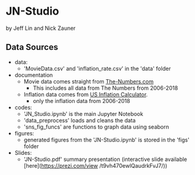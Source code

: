 # JN-Studio
by Jeff Lin and Nick Zauner
<img src=''>


## Data Sources
  - data:
    - 'MovieData.csv' and 'inflation_rate.csv' in the 'data' folder
  - documentation
    - Movie data comes straight from [The-Numbers.com](https://www.the-numbers.com/movie/budgets/all)
        - This includes all data from The Numbers from 2006-2018
    - Inflation data comes from [US Inflation Calculator](https://www.usinflationcalculator.com).
       - only the inflation data from 2006-2018 
   - codes:
       - 'JN_Studio.ipynb' is the main Jupyter Notebook
       - 'data_preprocess' loads and cleans the data
       - 'sns_fig_funcs' are functions to graph data using seaborn
   - figures:
       - generated figures from the 'JN-Studio.ipynb' is stored in the 'figs' folder
   - Slides:
     - 'JN-Studio.pdf' summary presentation (interactive slide available [here](https://prezi.com/view
    /t9vh470ewlQaudrkFvJ7/))
